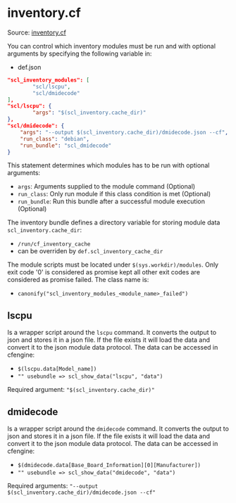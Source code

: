 # inventory.cf

Source: [inventory.cf](/masterfiles/lib/scl/inventory.cf)

You can control which inventory modules must be run and with optional arguments by
specifying the following variable in:
 * def.json
```json
"scl_inventory_modules": [
        "scl/lscpu",
        "scl/dmidecode"
],
"scl/lscpu": {
        "args": "$(scl_inventory.cache_dir)"
},
"scl/dmidecode": {
    "args": "--output $(scl_inventory.cache_dir)/dmidecode.json --cf",
    "run_class": "debian",
    "run_bundle": "scl_dmidecode"
}
```

This statement determines which modules has to be run with optional arguments:
 * `args`: Arguments supplied to the module command (Optional)
 * `run_class`: Only run module if this class condition is met (Optional)
 * `run_bundle`: Run this bundle after a successful module execution (Optional)

The inventory bundle defines a directory variable for storing module data `scl_inventory.cache_dir`:
 * `/run/cf_inventory_cache`
 * can be overriden by `def.scl_inventory_cache_dir`

The module scripts must be located under `$(sys.workdir)/modules`. Only exit code '0' is considered
as promise kept all other exit codes are considered as promise failed. The class name is:
 * `canonify("scl_inventory_modules_<module_name>_failed")`

## lscpu

Is a wrapper script around the `lscpu` command. It converts the output to json and stores it in a json
file. If the file exists it will load the data and convert it to the json module data protocol. The
data can be accessed in cfengine:
 * `$(lscpu.data[Model_name])`
 * `"" usebundle => scl_show_data("lscpu", "data")`

Required argument: `"$(scl_inventory.cache_dir)"`

## dmidecode

Is a wrapper script around the `dmidecode` command. It converts the output to json and stores it in a json
file. If the file exists it will load the data and convert it to the json module data protocol. The
data can be accessed in cfengine:
 * `$(dmidecode.data[Base_Board_Information][0][Manufacturer])`
 * `"" usebundle => scl_show_data("dmidecode", "data")`

Required arguments: `"--output $(scl_inventory.cache_dir)/dmidecode.json --cf"`
